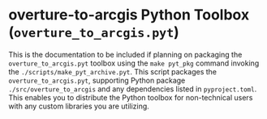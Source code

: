 # overture-to-arcgis Python Toolbox (`overture_to_arcgis.pyt`)

This is the documentation to be included if planning on packaging the `overture_to_arcgis.pyt`
toolbox using the `make pyt_pkg` command invoking the `./scripts/make_pyt_archive.pyt`. This script
packages the `overture_to_arcgis.pyt`, supporting Python package 
`./src/overture_to_arcgis` and any dependencies listed in `pyproject.toml`. This enables you to
distribute the Python toolbox for non-technical users with any custom libraries you are utilizing.